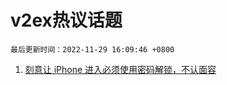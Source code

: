 # v2ex热议话题

`最后更新时间：2022-11-29 16:09:46 +0800`

1. [刻意让 iPhone 进入必须使用密码解锁，不认面容](https://www.v2ex.com/t/898621)

